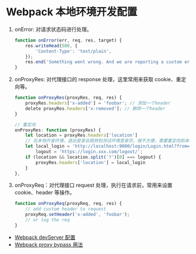 # Webpack 本地环境开发配置


1. onError: 对请求状态码进行处理。

    ```js
    function onError(err, req, res, target) {
        res.writeHead(500, {
            'Content-Type': 'text/plain',
        });
        res.end('Something went wrong. And we are reporting a custom error message.');
    }
    ```

2. onProxyRes: 对代理接口的 response 处理，这里常用来获取 cookie、重定向等。

    ```js
    function onProxyRes(proxyRes, req, res) {
        proxyRes.headers['x-added'] = 'foobar'; // 添加一个header
        delete proxyRes.headers['x-removed']; // 删除一个header
    }
    ```

    ```js
    // 重定向
    onProxyRes: function (proxyRes) {
        let location = proxyRes.headers['location']
        // 在本地开发环境，退出登录会跳转到测试环境登录页，很不方便，需要重定向到本地开发环境登录页
        let local_login = 'http://localhost:9000/login/Login.html?from=http%3A%2F%2Flocalhost%3A9000%2F%23%2F',
            logout = 'https://login.xxx.com/logout/';
        if (location && location.split('?')[0] === logout) {
            proxyRes.headers['location'] = local_login
        }
    },
    ```

3. onProxyReq：对代理接口 request 处理，执行在请求前，常用来设置 cookie、header 等操作。

    ```js
    function onProxyReq(proxyReq, req, res) {
        // add custom header to request
        proxyReq.setHeader('x-added', 'foobar');
        // or log the req
    }
    ```

- [Webpack devServer 配置](https://juejin.cn/post/7010571347705200671)
- [Webpack proxy bypass 用法](https://juejin.cn/post/6850418120436383758)
